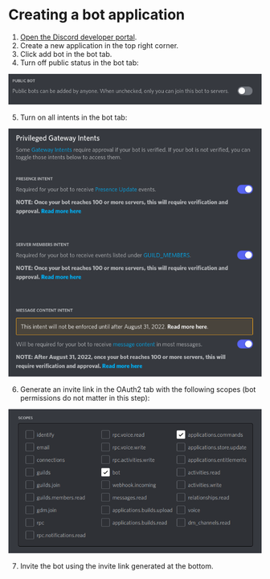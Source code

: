 # Creating a bot application

1. [Open the Discord developer portal](https://discord.com/developers/applications).
2. Create a new application in the top right corner.
3. Click add bot in the bot tab.
4. Turn off public status in the bot tab:

![Image showing a Discord selection box](img/botPublic.png)

5. Turn on all intents in the bot tab: 

![Image showing a Discord selection box](img/botPage.png)

6. Generate an invite link in the OAuth2 tab with the following scopes (bot permissions do not matter in this step):

![Image showing a Discord selection box](img/botScopes.png)

7. Invite the bot using the invite link generated at the bottom.
